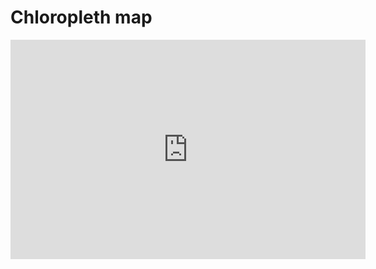 # Chloropleth map

<iframe src="https://figshare.com/ndownloader/files/43686384" width="568" height="351" allowfullscreen frameborder="0"></iframe>
